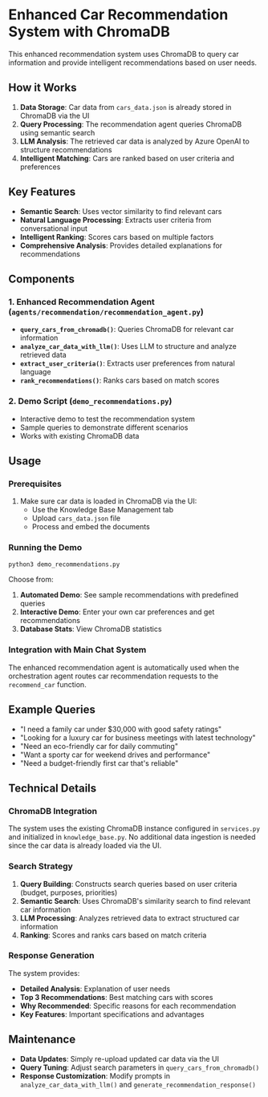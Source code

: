 # Enhanced Car Recommendation System with ChromaDB

This enhanced recommendation system uses ChromaDB to query car information and provide intelligent recommendations based on user needs.

## How it Works

1. **Data Storage**: Car data from `cars_data.json` is already stored in ChromaDB via the UI
2. **Query Processing**: The recommendation agent queries ChromaDB using semantic search
3. **LLM Analysis**: The retrieved car data is analyzed by Azure OpenAI to structure recommendations
4. **Intelligent Matching**: Cars are ranked based on user criteria and preferences

## Key Features

- **Semantic Search**: Uses vector similarity to find relevant cars
- **Natural Language Processing**: Extracts user criteria from conversational input
- **Intelligent Ranking**: Scores cars based on multiple factors
- **Comprehensive Analysis**: Provides detailed explanations for recommendations

## Components

### 1. Enhanced Recommendation Agent (`agents/recommendation/recommendation_agent.py`)

- **`query_cars_from_chromadb()`**: Queries ChromaDB for relevant car information
- **`analyze_car_data_with_llm()`**: Uses LLM to structure and analyze retrieved data
- **`extract_user_criteria()`**: Extracts user preferences from natural language
- **`rank_recommendations()`**: Ranks cars based on match scores

### 2. Demo Script (`demo_recommendations.py`)

- Interactive demo to test the recommendation system
- Sample queries to demonstrate different scenarios
- Works with existing ChromaDB data

## Usage

### Prerequisites

1. Make sure car data is loaded in ChromaDB via the UI:
   - Use the Knowledge Base Management tab
   - Upload `cars_data.json` file
   - Process and embed the documents

### Running the Demo

```bash
python3 demo_recommendations.py
```

Choose from:
1. **Automated Demo**: See sample recommendations with predefined queries
2. **Interactive Demo**: Enter your own car preferences and get recommendations
3. **Database Stats**: View ChromaDB statistics

### Integration with Main Chat System

The enhanced recommendation agent is automatically used when the orchestration agent routes car recommendation requests to the `recommend_car` function.

## Example Queries

- "I need a family car under $30,000 with good safety ratings"
- "Looking for a luxury car for business meetings with latest technology"
- "Need an eco-friendly car for daily commuting"
- "Want a sporty car for weekend drives and performance"
- "Need a budget-friendly first car that's reliable"

## Technical Details

### ChromaDB Integration

The system uses the existing ChromaDB instance configured in `services.py` and initialized in `knowledge_base.py`. No additional data ingestion is needed since the car data is already loaded via the UI.

### Search Strategy

1. **Query Building**: Constructs search queries based on user criteria (budget, purposes, priorities)
2. **Semantic Search**: Uses ChromaDB's similarity search to find relevant car information
3. **LLM Processing**: Analyzes retrieved data to extract structured car information
4. **Ranking**: Scores and ranks cars based on match criteria

### Response Generation

The system provides:
- **Detailed Analysis**: Explanation of user needs
- **Top 3 Recommendations**: Best matching cars with scores
- **Why Recommended**: Specific reasons for each recommendation
- **Key Features**: Important specifications and advantages

## Maintenance

- **Data Updates**: Simply re-upload updated car data via the UI
- **Query Tuning**: Adjust search parameters in `query_cars_from_chromadb()`
- **Response Customization**: Modify prompts in `analyze_car_data_with_llm()` and `generate_recommendation_response()`

